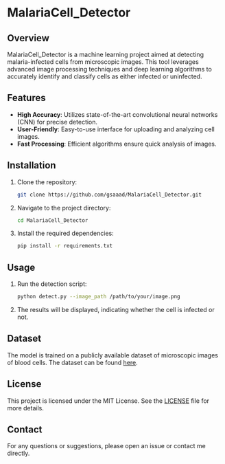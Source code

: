 # MalariaCell_Detector

## Overview

MalariaCell_Detector is a machine learning project aimed at detecting malaria-infected cells from microscopic images. This tool leverages advanced image processing techniques and deep learning algorithms to accurately identify and classify cells as either infected or uninfected.

## Features

- **High Accuracy**: Utilizes state-of-the-art convolutional neural networks (CNN) for precise detection.
- **User-Friendly**: Easy-to-use interface for uploading and analyzing cell images.
- **Fast Processing**: Efficient algorithms ensure quick analysis of images.

## Installation

1. Clone the repository:
   ```bash
   git clone https://github.com/gsaaad/MalariaCell_Detector.git
   ```
2. Navigate to the project directory:
   ```bash
   cd MalariaCell_Detector
   ```
3. Install the required dependencies:
   ```bash
   pip install -r requirements.txt
   ```

## Usage

1. Run the detection script:
   ```bash
   python detect.py --image_path /path/to/your/image.png
   ```
2. The results will be displayed, indicating whether the cell is infected or not.

## Dataset

The model is trained on a publicly available dataset of microscopic images of blood cells. The dataset can be found [here](https://www.kaggle.com/datasets/rajsahu2004/lacuna-malaria-detection-dataset).

## License

This project is licensed under the MIT License. See the [LICENSE](LICENSE) file for more details.

## Contact

For any questions or suggestions, please open an issue or contact me directly.
